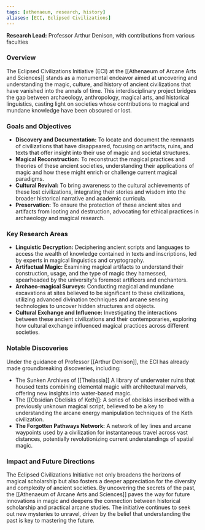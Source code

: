 ```yaml
---
tags: [athenaeum, research, history]
aliases: [ECI, Eclipsed Civilizations]
---
```



**Research Lead:** Professor Arthur Denison, with contributions from various faculties

### Overview

The Eclipsed Civilizations Initiative (ECI) at the [[Athenaeum of Arcane Arts and Sciences]] stands as a monumental endeavor aimed at uncovering and understanding the magic, culture, and history of ancient civilizations that have vanished into the annals of time. This interdisciplinary project bridges the gap between archaeology, anthropology, magical arts, and historical linguistics, casting light on societies whose contributions to magical and mundane knowledge have been obscured or lost.

### Goals and Objectives

- **Discovery and Documentation:** To locate and document the remnants of civilizations that have disappeared, focusing on artifacts, ruins, and texts that offer insight into their use of magic and societal structures.
- **Magical Reconstruction:** To reconstruct the magical practices and theories of these ancient societies, understanding their applications of magic and how these might enrich or challenge current magical paradigms.
- **Cultural Revival:** To bring awareness to the cultural achievements of these lost civilizations, integrating their stories and wisdom into the broader historical narrative and academic curricula.
- **Preservation:** To ensure the protection of these ancient sites and artifacts from looting and destruction, advocating for ethical practices in archaeology and magical research.

### Key Research Areas

- **Linguistic Decryption:** Deciphering ancient scripts and languages to access the wealth of knowledge contained in texts and inscriptions, led by experts in magical linguistics and cryptography.
- **Artifactual Magic:** Examining magical artifacts to understand their construction, usage, and the type of magic they harnessed, spearheaded by the university's foremost artificers and enchanters.
- **Archaeo-magical Surveys:** Conducting magical and mundane excavations at sites believed to be significant to these civilizations, utilizing advanced divination techniques and arcane sensing technologies to uncover hidden structures and objects.
- **Cultural Exchange and Influence:** Investigating the interactions between these ancient civilizations and their contemporaries, exploring how cultural exchange influenced magical practices across different societies.

### Notable Discoveries

Under the guidance of Professor [[Arthur Denison]], the ECI has already made groundbreaking discoveries, including:

- The Sunken Archives of [[Thelassia]] A library of underwater ruins that housed texts combining elemental magic with architectural marvels, offering new insights into water-based magic.
- The [[Obsidian Obelisks of Keth]]: A series of obelisks inscribed with a previously unknown magical script, believed to be a key to understanding the arcane energy manipulation techniques of the Keth civilization.
- **The Forgotten Pathways Network:** A network of ley lines and arcane waypoints used by a civilization for instantaneous travel across vast distances, potentially revolutionizing current understandings of spatial magic.

### Impact and Future Directions

The Eclipsed Civilizations Initiative not only broadens the horizons of magical scholarship but also fosters a deeper appreciation for the diversity and complexity of ancient societies. By uncovering the secrets of the past, the [[Athenaeum of Arcane Arts and Sciences]] paves the way for future innovations in magic and deepens the connection between historical scholarship and practical arcane studies. The initiative continues to seek out new mysteries to unravel, driven by the belief that understanding the past is key to mastering the future.